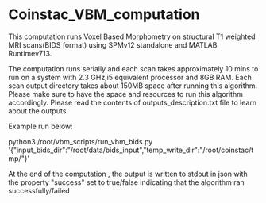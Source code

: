 # Coinstac_VBM_computation
This computation runs Voxel Based Morphometry on structural T1 weighted MRI scans(BIDS format) using SPMv12 standalone and MATLAB Runtimev713. 

The computation runs serially and each scan takes approximately 10 mins to run on a system with 2.3 GHz,i5 equivalent processor and 8GB RAM. Each scan output directory takes about 150MB space after running this algorithm. Please make sure to have the space and resources to run this algorithm accordingly. Please read the contents of outputs_description.txt file to learn about the outputs

Example run below:

python3 /root/vbm_scripts/run_vbm_bids.py '{"input_bids_dir":"/root/data/bids_input","temp_write_dir":"/root/coinstac/tmp/"}'

At the end of the computation , the output is written to stdout in json with the property "success" set to true/false indicating that the algorithm ran successfully/failed

